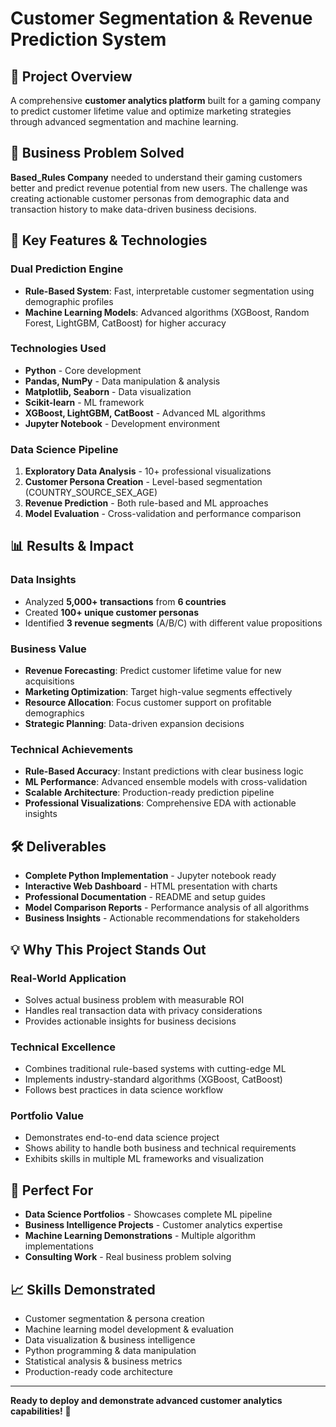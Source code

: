 # Customer Segmentation & Revenue Prediction System

## 🎯 Project Overview

A comprehensive **customer analytics platform** built for a gaming company to predict customer lifetime value and optimize marketing strategies through advanced segmentation and machine learning.

## 💼 Business Problem Solved

**Based_Rules Company** needed to understand their gaming customers better and predict revenue potential from new users. The challenge was creating actionable customer personas from demographic data and transaction history to make data-driven business decisions.

## 🚀 Key Features & Technologies

### **Dual Prediction Engine**
- **Rule-Based System**: Fast, interpretable customer segmentation using demographic profiles
- **Machine Learning Models**: Advanced algorithms (XGBoost, Random Forest, LightGBM, CatBoost) for higher accuracy

### **Technologies Used**
- **Python** - Core development
- **Pandas, NumPy** - Data manipulation & analysis
- **Matplotlib, Seaborn** - Data visualization
- **Scikit-learn** - ML framework
- **XGBoost, LightGBM, CatBoost** - Advanced ML algorithms
- **Jupyter Notebook** - Development environment

### **Data Science Pipeline**
1. **Exploratory Data Analysis** - 10+ professional visualizations
2. **Customer Persona Creation** - Level-based segmentation (COUNTRY_SOURCE_SEX_AGE)
3. **Revenue Prediction** - Both rule-based and ML approaches
4. **Model Evaluation** - Cross-validation and performance comparison

## 📊 Results & Impact

### **Data Insights**
- Analyzed **5,000+ transactions** from **6 countries**
- Created **100+ unique customer personas**
- Identified **3 revenue segments** (A/B/C) with different value propositions

### **Business Value**
- **Revenue Forecasting**: Predict customer lifetime value for new acquisitions
- **Marketing Optimization**: Target high-value segments effectively
- **Resource Allocation**: Focus customer support on profitable demographics
- **Strategic Planning**: Data-driven expansion decisions

### **Technical Achievements**
- **Rule-Based Accuracy**: Instant predictions with clear business logic
- **ML Performance**: Advanced ensemble models with cross-validation
- **Scalable Architecture**: Production-ready prediction pipeline
- **Professional Visualizations**: Comprehensive EDA with actionable insights

## 🛠️ Deliverables

- **Complete Python Implementation** - Jupyter notebook ready
- **Interactive Web Dashboard** - HTML presentation with charts
- **Professional Documentation** - README and setup guides
- **Model Comparison Reports** - Performance analysis of all algorithms
- **Business Insights** - Actionable recommendations for stakeholders

## 💡 Why This Project Stands Out

### **Real-World Application**
- Solves actual business problem with measurable ROI
- Handles real transaction data with privacy considerations
- Provides actionable insights for business decisions

### **Technical Excellence**
- Combines traditional rule-based systems with cutting-edge ML
- Implements industry-standard algorithms (XGBoost, CatBoost)
- Follows best practices in data science workflow

### **Portfolio Value**
- Demonstrates end-to-end data science project
- Shows ability to handle both business and technical requirements
- Exhibits skills in multiple ML frameworks and visualization

## 🎯 Perfect For

- **Data Science Portfolios** - Showcases complete ML pipeline
- **Business Intelligence Projects** - Customer analytics expertise
- **Machine Learning Demonstrations** - Multiple algorithm implementations
- **Consulting Work** - Real business problem solving

## 📈 Skills Demonstrated

- Customer segmentation & persona creation
- Machine learning model development & evaluation
- Data visualization & business intelligence
- Python programming & data manipulation
- Statistical analysis & business metrics
- Production-ready code architecture

---

**Ready to deploy and demonstrate advanced customer analytics capabilities!** 🚀